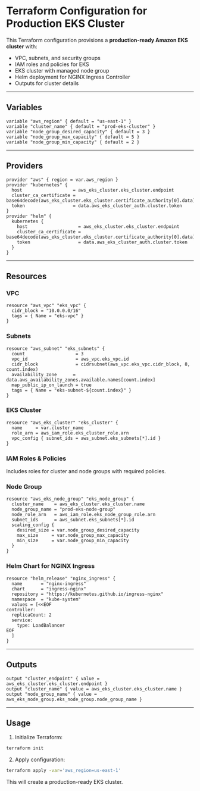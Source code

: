 
# Terraform Configuration for Production EKS Cluster

This Terraform configuration provisions a **production-ready Amazon EKS cluster** with:
- VPC, subnets, and security groups
- IAM roles and policies for EKS
- EKS cluster with managed node group
- Helm deployment for NGINX Ingress Controller
- Outputs for cluster details

---

## Variables

```hcl
variable "aws_region" { default = "us-east-1" }
variable "cluster_name" { default = "prod-eks-cluster" }
variable "node_group_desired_capacity" { default = 3 }
variable "node_group_max_capacity" { default = 5 }
variable "node_group_min_capacity" { default = 2 }
```

---

## Providers

```hcl
provider "aws" { region = var.aws_region }
provider "kubernetes" {
  host                   = aws_eks_cluster.eks_cluster.endpoint
  cluster_ca_certificate = base64decode(aws_eks_cluster.eks_cluster.certificate_authority[0].data)
  token                  = data.aws_eks_cluster_auth.cluster.token
}
provider "helm" {
  kubernetes {
    host                   = aws_eks_cluster.eks_cluster.endpoint
    cluster_ca_certificate = base64decode(aws_eks_cluster.eks_cluster.certificate_authority[0].data)
    token                  = data.aws_eks_cluster_auth.cluster.token
  }
}
```

---

## Resources

### VPC

```hcl
resource "aws_vpc" "eks_vpc" {
  cidr_block = "10.0.0.0/16"
  tags = { Name = "eks-vpc" }
}
```

### Subnets

```hcl
resource "aws_subnet" "eks_subnets" {
  count                   = 3
  vpc_id                  = aws_vpc.eks_vpc.id
  cidr_block              = cidrsubnet(aws_vpc.eks_vpc.cidr_block, 8, count.index)
  availability_zone      = data.aws_availability_zones.available.names[count.index]
  map_public_ip_on_launch = true
  tags = { Name = "eks-subnet-${count.index}" }
}
```

### EKS Cluster

```hcl
resource "aws_eks_cluster" "eks_cluster" {
  name     = var.cluster_name
  role_arn = aws_iam_role.eks_cluster_role.arn
  vpc_config { subnet_ids = aws_subnet.eks_subnets[*].id }
}
```

### IAM Roles & Policies

Includes roles for cluster and node groups with required policies.

### Node Group

```hcl
resource "aws_eks_node_group" "eks_node_group" {
  cluster_name    = aws_eks_cluster.eks_cluster.name
  node_group_name = "prod-eks-node-group"
  node_role_arn   = aws_iam_role.eks_node_group_role.arn
  subnet_ids      = aws_subnet.eks_subnets[*].id
  scaling_config {
    desired_size = var.node_group_desired_capacity
    max_size     = var.node_group_max_capacity
    min_size     = var.node_group_min_capacity
  }
}
```

### Helm Chart for NGINX Ingress

```hcl
resource "helm_release" "nginx_ingress" {
  name       = "nginx-ingress"
  chart      = "ingress-nginx"
  repository = "https://kubernetes.github.io/ingress-nginx"
  namespace  = "kube-system"
  values = [<<EOF
controller:
  replicaCount: 2
  service:
    type: LoadBalancer
EOF
  ]
}
```

---

## Outputs

```hcl
output "cluster_endpoint" { value = aws_eks_cluster.eks_cluster.endpoint }
output "cluster_name" { value = aws_eks_cluster.eks_cluster.name }
output "node_group_name" { value = aws_eks_node_group.eks_node_group.node_group_name }
```

---

## Usage

1. Initialize Terraform:
```bash
terraform init
```

2. Apply configuration:
```bash
terraform apply -var='aws_region=us-east-1'
```

This will create a production-ready EKS cluster.
